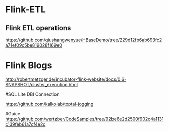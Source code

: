 # Flink-ETL

## Flink ETL operations
https://github.com/qiushangwenyue/HBaseDemo/tree/229d12fb6ab693fc2a71ef09c5be819028f169e0

# Flink Blogs

http://robertmetzger.de/incubator-flink-website/docs/0.6-SNAPSHOT/cluster_execution.html

#SQL Lite DBI Connection

https://github.com/kalkolab/toptal-jogging

#Guice
https://github.com/wertzber/CodeSamples/tree/92be6e2d2500f902c4a1131c139feb61a7cf4e2c



